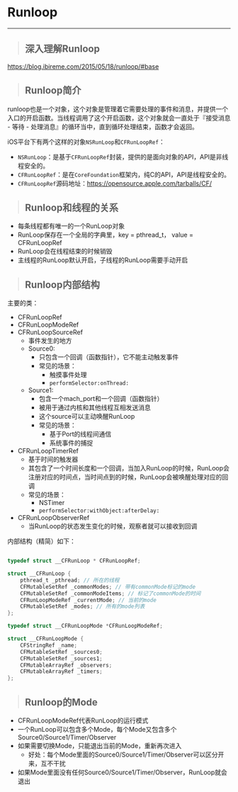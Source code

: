 # Runloop
---
> ## 深入理解Runloop

https://blog.ibireme.com/2015/05/18/runloop/#base

> ## Runloop简介

runloop也是一个对象，这个对象是管理着它需要处理的事件和消息，并提供一个入口的开启函数。当线程调用了这个开启函数，这个对象就会一直处于『接受消息 - 等待 - 处理消息』的循环当中，直到循环处理结束，函数才会返回。

iOS平台下有两个这样的对象`NSRunLoop`和`CFRunLoopRef`：
- `NSRunLoop`：是基于`CFRunLoopRef`封装，提供的是面向对象的API，API是非线程安全的。
- `CFRunLoopRef`：是在`CoreFoundation`框架内，纯C的API，API是线程安全的。
- `CFRunLoopRef`源码地址：https://opensource.apple.com/tarballs/CF/

> ## Runloop和线程的关系

- 每条线程都有唯一的一个RunLoop对象
- RunLoop保存在一个全局的字典里，key = pthread_t， value = CFRunLoopRef
- RunLoop会在线程结束的时候销毁
- 主线程的RunLoop默认开启，子线程的RunLoop需要手动开启

> ## Runloop内部结构

主要的类：
- CFRunLoopRef
- CFRunLoopModeRef
- CFRunLoopSourceRef
  - 事件发生的地方
  - Source0:
    - 只包含一个回调（函数指针），它不能主动触发事件
    - 常见的场景：
      - 触摸事件处理
      - `performSelector:onThread:`
  - Source1:
    - 包含一个mach_port和一个回调（函数指针）
    - 被用于通过内核和其他线程互相发送消息
    - 这个source可以主动唤醒RunLoop
    - 常见的场景：
      - 基于Port的线程间通信
      - 系统事件的捕捉
- CFRunLoopTimerRef
  - 基于时间的触发器
  - 其包含了一个时间长度和一个回调，当加入RunLoop的时候，RunLoop会注册对应的时间点，当时间点到的时候，RunLoop会被唤醒处理对应的回调
  - 常见的场景：
    - NSTimer
    - `performSelector:withObject:afterDelay:`
- CFRunLoopObserverRef
  - 当RunLoop的状态发生变化的时候，观察者就可以接收到回调

内部结构（精简）如下：

```objectivec

typedef struct __CFRunLoop * CFRunLoopRef;

struct __CFRunLoop {
    pthread_t _pthread; // 所在的线程
    CFMutableSetRef _commonModes; // 带有commonMode标记的mode
    CFMutableSetRef _commonModeItems; // 标记了commonMode的时间
    CFRunLoopModeRef _currentMode; // 当前的mode
    CFMutableSetRef _modes; // 所有的mode列表
};

typedef struct __CFRunLoopMode *CFRunLoopModeRef;

struct __CFRunLoopMode {
    CFStringRef _name;
    CFMutableSetRef _sources0;
    CFMutableSetRef _sources1;
    CFMutableArrayRef _observers;
    CFMutableArrayRef _timers;
};
```

> ## Runloop的Mode

- CFRunLoopModeRef代表RunLoop的运行模式
- 一个RunLoop可以包含多个Mode，每个Mode又包含多个Source0/Source1/Timer/Observer
- 如果需要切换Mode，只能退出当前的Mode，重新再次进入
  - 好处：每个Mode里面的Source0/Source1/Timer/Observer可以区分开来，互不干扰
- 如果Mode里面没有任何Source0/Source1/Timer/Observer，RunLoop就会退出


